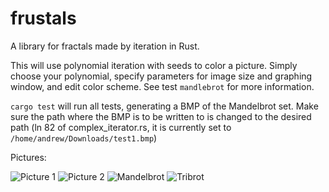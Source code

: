 frustals
========

A library for fractals made by iteration in Rust.

This will use polynomial iteration with seeds to color a picture. Simply choose your polynomial, specify parameters for image size and graphing window, and edit color scheme. See test ```mandlebrot``` for more information.

```cargo test``` will run all tests, generating a BMP of the Mandelbrot set.
Make sure the path where the BMP is to be written to is changed to the desired path
(ln 82 of complex_iterator.rs, it is currently set to ```/home/andrew/Downloads/test1.bmp```)

Pictures:

![Picture 1](https://raw.github.com/EchoAce/frustals/master/test1.bmp)
![Picture 2](https://raw.github.com/EchoAce/frustals/master/test2.bmp)
![Mandelbrot](https://raw.github.com/EchoAce/frustals/master/mandelbrot.bmp)
![Tribrot](https://raw.github.com/EchoAce/frustals/master/tribrot.bmp)
